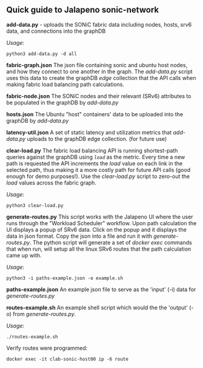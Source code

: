 ## Quick guide to Jalapeno sonic-network

**add-data.py** - uploads the SONiC fabric data including nodes, hosts, srv6 data, and connections into the graphDB

*Usage*: 
```
python3 add-data.py -d all
```

**fabric-graph.json**
The json file containing sonic and ubuntu host nodes, and how they connect to one another in the graph. The *add-data.py* script uses this data to create the graphDB *edge* collection that the API calls when making fabric load balancing path calculations.

**fabric-node.json** 
The SONiC nodes and their relevant (SRv6) attributes to be populated in the graphDB by *add-data.py*

**hosts.json**
The Ubuntu "host" containers' data to be uploaded into the graphDB by *add-data.py*

**latency-util.json**
A set of static latency and utilization metrics that *add-data.py* uploads to the graphDB edge collection. (for future use)

**clear-load.py**
The fabric load balancing API is running shortest-path queries against the graphDB using *`load`* as the metric. Every time a new path is requested the API increments the *load* value on each link in the selected path, thus making it a more costly path for future API calls (good enough for demo purposes!). Use the *clear-load.py* script to zero-out the *load* values across the fabric graph.

*Usage*:
```
python3 clear-load.py
```

**generate-routes.py**
This script works with the Jalapeno UI where the user runs through the "Workload Scheduler" workflow. Upon path calculation the UI displays a popup of SRv6 data. Click on the popup and it displays the data in json format. Copy the json into a file and run it with *generate-routes.py*. The python script will generate a set of *docker exec* commands that when run, will setup all the linux SRv6 routes that the path calculation came up with.

*Usage*:
```
python3 -i paths-example.json -o example.sh
```

**paths-example.json**
An example json file to serve as the 'input' (-i) data for *generate-routes.py*

**routes-example.sh**
An example shell script which would the the 'output' (-o) from *generate-routes.py*. 

*Usage*:
```
./routes-example.sh
```

Verify routes were programmed:
```
docker exec -it clab-sonic-host00 ip -6 route
```